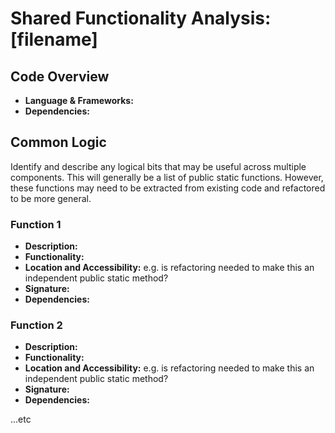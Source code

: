 # Shared Functionality Analysis: [filename]

## Code Overview

- **Language & Frameworks:**
- **Dependencies:**

## Common Logic

Identify and describe any logical bits that may be useful across multiple components.
This will generally be a list of public static functions.
However, these functions may need to be extracted from existing code and refactored to be more general.

### Function 1

- **Description:**
- **Functionality:**
- **Location and Accessibility:** e.g. is refactoring needed to make this an independent public static method?
- **Signature:**
- **Dependencies:**

### Function 2

- **Description:**
- **Functionality:**
- **Location and Accessibility:** e.g. is refactoring needed to make this an independent public static method?
- **Signature:**
- **Dependencies:**

...etc

